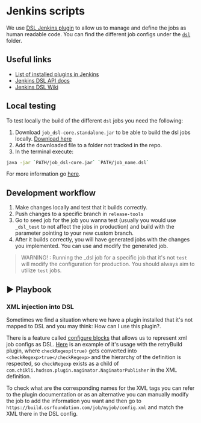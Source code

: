 # Jenkins scripts

We use [DSL Jenkins plugin](https://plugins.jenkins.io/job-dsl/) to allow us to manage and define the jobs as human readable code. You can find the different job configs under the [`dsl`](./dsl/) folder. 

## Useful links
- [List of installed plugins in Jenkins](https://github.com/osrf/chef-osrf/blob/latest/cookbooks/osrfbuild/attributes/plugins.rb)
- [Jenkins DSL API docs](https://jenkinsci.github.io/job-dsl-plugin/)
- [Jenkins DSL Wiki](https://github.com/jenkinsci/job-dsl-plugin/wiki) 


## Local testing

To test locally the build of the different `dsl` jobs you need the following: 

1. Download `job_dsl-core.standalone.jar` to be able to build the dsl jobs locally.  [Download here](https://repo.jenkins-ci.org/artifactory/releases/org/jenkins-ci/plugins/job-dsl-core/1.77/)
2. Add the downloaded file to a folder not tracked in the repo.
3. In the terminal execute: 
``` bash
java -jar `PATH/job_dsl-core.jar` `PATH/job_name.dsl`
```
For more information go [here](https://github.com/jenkinsci/job-dsl-plugin/wiki/User-Power-Moves#run-a-dsl-script-locally).

## Development workflow

1. Make changes locally and test that it builds correctly.
2. Push changes to a specific branch in `release-tools`
3. Go to seed job for the job you wanna test (usually you would use `_dsl_test` to not affect the jobs in production) and build with the parameter pointing to your new custom branch. 
4. After it builds correctly, you will have generated jobs with the changes you implemented. You can use and modify the generated job. 

> WARNING! : Running the _dsl job for a specific job that it's not `test` will modify the configuration for production. You should always aim to utilize `test` jobs. 

## :arrow_forward: Playbook

### XML injection into DSL 
Sometimes we find a situation where we have a plugin installed that it's not mapped to DSL and you may think: How can I use this plugin?. 

There is a feature called [configure blocks](https://github.com/jenkinsci/job-dsl-plugin/wiki/The-Configure-Block) that allows us to represent xml job configs as DSL. [Here](https://github.com/gazebo-tooling/release-tools/blob/9fbfe60133d2b7b8b280b92f7c563dc64c8367a5/jenkins-scripts/dsl/_configs_/OSRFUNIXBase.groovy#LL83C1-L92C10) is an example of it's usage with the retryBuild plugin, where `checkRegexp(true)` gets converted into `<checkRegexp>true</checkRegexp>` and the  hierarchy of the definition is respected, so `checkRegexp` exists as a child of `com.chikli.hudson.plugin.naginator.NaginatorPublisher` in the XML definition.

To check what are the corresponding names for the XML tags you can refer to the plugin documentation or as an alternative you can manually modify the job to add the information you want and then go to `https://build.osrfoundation.com/job/myjob/config.xml` and match the XML there in the DSL config. 
